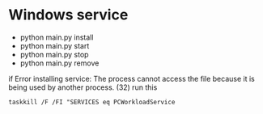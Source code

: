 
# Windows service
- python main.py install
- python main.py start
- python main.py stop
- python main.py remove

if Error installing service: The process cannot access the file because it is being used by another process. (32) run this
```
taskkill /F /FI "SERVICES eq PCWorkloadService
```